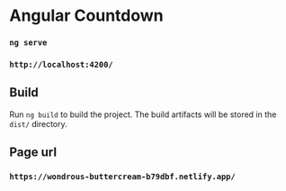 # Angular Countdown

### `ng serve`

### `http://localhost:4200/`

## Build

Run `ng build` to build the project. The build artifacts will be stored in the `dist/` directory.


## Page url

### `https://wondrous-buttercream-b79dbf.netlify.app/`